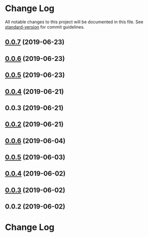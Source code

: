 # Change Log

All notable changes to this project will be documented in this file. See [standard-version](https://github.com/conventional-changelog/standard-version) for commit guidelines.

## [0.0.7](https://github.com/nanndoj/bankpass-sdk-core/compare/v0.0.6...v0.0.7) (2019-06-23)



## [0.0.6](https://github.com/nanndoj/bankpass-sdk-core/compare/v0.0.5...v0.0.6) (2019-06-23)



## [0.0.5](https://github.com/nanndoj/bankpass-sdk-core/compare/v0.0.4...v0.0.5) (2019-06-23)



## [0.0.4](https://github.com/nanndoj/bankpass-sdk-core/compare/v0.0.3...v0.0.4) (2019-06-21)



## 0.0.3 (2019-06-21)



## [0.0.2](https://github.com/nanndoj/bankpass-sdk-core/compare/v0.0.6...v0.0.2) (2019-06-21)



## [0.0.6](https://github.com/nanndoj/bankpass-sdk-nodejs/compare/v0.0.5...v0.0.6) (2019-06-04)



## [0.0.5](https://github.com/nanndoj/bankpass-sdk-nodejs/compare/v0.0.4...v0.0.5) (2019-06-03)



## [0.0.4](https://github.com/nanndoj/bankpass-sdk-nodejs/compare/v0.0.3...v0.0.4) (2019-06-02)



## [0.0.3](https://github.com/nanndoj/bankpass-sdk-nodejs/compare/v0.0.2...v0.0.3) (2019-06-02)



## 0.0.2 (2019-06-02)



# Change Log